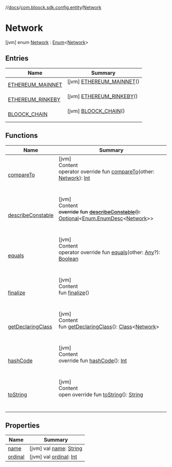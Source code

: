 //[docs](../../index.md)/[com.bloock.sdk.config.entity](../index.md)/[Network](index.md)



# Network  
 [jvm] enum [Network](index.md) : [Enum](https://kotlinlang.org/api/latest/jvm/stdlib/kotlin/-enum/index.html)<[Network](index.md)>    


## Entries  
  
|  Name|  Summary| 
|---|---|
| <a name="com.bloock.sdk.config.entity/Network.ETHEREUM_MAINNET///PointingToDeclaration/"></a>[ETHEREUM_MAINNET](-e-t-h-e-r-e-u-m_-m-a-i-n-n-e-t/index.md)| <a name="com.bloock.sdk.config.entity/Network.ETHEREUM_MAINNET///PointingToDeclaration/"></a> [jvm] [ETHEREUM_MAINNET](-e-t-h-e-r-e-u-m_-m-a-i-n-n-e-t/index.md)()  <br>   <br>
| <a name="com.bloock.sdk.config.entity/Network.ETHEREUM_RINKEBY///PointingToDeclaration/"></a>[ETHEREUM_RINKEBY](-e-t-h-e-r-e-u-m_-r-i-n-k-e-b-y/index.md)| <a name="com.bloock.sdk.config.entity/Network.ETHEREUM_RINKEBY///PointingToDeclaration/"></a> [jvm] [ETHEREUM_RINKEBY](-e-t-h-e-r-e-u-m_-r-i-n-k-e-b-y/index.md)()  <br>   <br>
| <a name="com.bloock.sdk.config.entity/Network.BLOOCK_CHAIN///PointingToDeclaration/"></a>[BLOOCK_CHAIN](-b-l-o-o-c-k_-c-h-a-i-n/index.md)| <a name="com.bloock.sdk.config.entity/Network.BLOOCK_CHAIN///PointingToDeclaration/"></a> [jvm] [BLOOCK_CHAIN](-b-l-o-o-c-k_-c-h-a-i-n/index.md)()  <br>   <br>


## Functions  
  
|  Name|  Summary| 
|---|---|
| <a name="kotlin/Enum/compareTo/#com.bloock.sdk.config.entity.Network/PointingToDeclaration/"></a>[compareTo](-b-l-o-o-c-k_-c-h-a-i-n/index.md#%5Bkotlin%2FEnum%2FcompareTo%2F%23com.bloock.sdk.config.entity.Network%2FPointingToDeclaration%2F%5D%2FFunctions%2F-101246078)| <a name="kotlin/Enum/compareTo/#com.bloock.sdk.config.entity.Network/PointingToDeclaration/"></a>[jvm]  <br>Content  <br>operator override fun [compareTo](-b-l-o-o-c-k_-c-h-a-i-n/index.md#%5Bkotlin%2FEnum%2FcompareTo%2F%23com.bloock.sdk.config.entity.Network%2FPointingToDeclaration%2F%5D%2FFunctions%2F-101246078)(other: [Network](index.md)): [Int](https://kotlinlang.org/api/latest/jvm/stdlib/kotlin/-int/index.html)  <br><br><br>
| <a name="kotlin/Enum/describeConstable/#/PointingToDeclaration/"></a>[describeConstable](-b-l-o-o-c-k_-c-h-a-i-n/index.md#%5Bkotlin%2FEnum%2FdescribeConstable%2F%23%2FPointingToDeclaration%2F%5D%2FFunctions%2F-101246078)| <a name="kotlin/Enum/describeConstable/#/PointingToDeclaration/"></a>[jvm]  <br>Content  <br>~~override~~ ~~fun~~ [~~describeConstable~~](-b-l-o-o-c-k_-c-h-a-i-n/index.md#%5Bkotlin%2FEnum%2FdescribeConstable%2F%23%2FPointingToDeclaration%2F%5D%2FFunctions%2F-101246078)~~(~~~~)~~~~:~~ [Optional](https://docs.oracle.com/javase/8/docs/api/java/util/Optional.html)<[Enum.EnumDesc](https://docs.oracle.com/javase/8/docs/api/java/lang/Enum.EnumDesc.html)<[Network](index.md)>>  <br><br><br>
| <a name="kotlin/Enum/equals/#kotlin.Any?/PointingToDeclaration/"></a>[equals](-b-l-o-o-c-k_-c-h-a-i-n/index.md#%5Bkotlin%2FEnum%2Fequals%2F%23kotlin.Any%3F%2FPointingToDeclaration%2F%5D%2FFunctions%2F-101246078)| <a name="kotlin/Enum/equals/#kotlin.Any?/PointingToDeclaration/"></a>[jvm]  <br>Content  <br>operator override fun [equals](-b-l-o-o-c-k_-c-h-a-i-n/index.md#%5Bkotlin%2FEnum%2Fequals%2F%23kotlin.Any%3F%2FPointingToDeclaration%2F%5D%2FFunctions%2F-101246078)(other: [Any](https://kotlinlang.org/api/latest/jvm/stdlib/kotlin/-any/index.html)?): [Boolean](https://kotlinlang.org/api/latest/jvm/stdlib/kotlin/-boolean/index.html)  <br><br><br>
| <a name="kotlin/Enum/finalize/#/PointingToDeclaration/"></a>[finalize](-b-l-o-o-c-k_-c-h-a-i-n/index.md#%5Bkotlin%2FEnum%2Ffinalize%2F%23%2FPointingToDeclaration%2F%5D%2FFunctions%2F-101246078)| <a name="kotlin/Enum/finalize/#/PointingToDeclaration/"></a>[jvm]  <br>Content  <br>fun [finalize](-b-l-o-o-c-k_-c-h-a-i-n/index.md#%5Bkotlin%2FEnum%2Ffinalize%2F%23%2FPointingToDeclaration%2F%5D%2FFunctions%2F-101246078)()  <br><br><br>
| <a name="kotlin/Enum/getDeclaringClass/#/PointingToDeclaration/"></a>[getDeclaringClass](-b-l-o-o-c-k_-c-h-a-i-n/index.md#%5Bkotlin%2FEnum%2FgetDeclaringClass%2F%23%2FPointingToDeclaration%2F%5D%2FFunctions%2F-101246078)| <a name="kotlin/Enum/getDeclaringClass/#/PointingToDeclaration/"></a>[jvm]  <br>Content  <br>fun [getDeclaringClass](-b-l-o-o-c-k_-c-h-a-i-n/index.md#%5Bkotlin%2FEnum%2FgetDeclaringClass%2F%23%2FPointingToDeclaration%2F%5D%2FFunctions%2F-101246078)(): [Class](https://docs.oracle.com/javase/8/docs/api/java/lang/Class.html)<[Network](index.md)>  <br><br><br>
| <a name="kotlin/Enum/hashCode/#/PointingToDeclaration/"></a>[hashCode](-b-l-o-o-c-k_-c-h-a-i-n/index.md#%5Bkotlin%2FEnum%2FhashCode%2F%23%2FPointingToDeclaration%2F%5D%2FFunctions%2F-101246078)| <a name="kotlin/Enum/hashCode/#/PointingToDeclaration/"></a>[jvm]  <br>Content  <br>override fun [hashCode](-b-l-o-o-c-k_-c-h-a-i-n/index.md#%5Bkotlin%2FEnum%2FhashCode%2F%23%2FPointingToDeclaration%2F%5D%2FFunctions%2F-101246078)(): [Int](https://kotlinlang.org/api/latest/jvm/stdlib/kotlin/-int/index.html)  <br><br><br>
| <a name="kotlin/Enum/toString/#/PointingToDeclaration/"></a>[toString](-b-l-o-o-c-k_-c-h-a-i-n/index.md#%5Bkotlin%2FEnum%2FtoString%2F%23%2FPointingToDeclaration%2F%5D%2FFunctions%2F-101246078)| <a name="kotlin/Enum/toString/#/PointingToDeclaration/"></a>[jvm]  <br>Content  <br>open override fun [toString](-b-l-o-o-c-k_-c-h-a-i-n/index.md#%5Bkotlin%2FEnum%2FtoString%2F%23%2FPointingToDeclaration%2F%5D%2FFunctions%2F-101246078)(): [String](https://kotlinlang.org/api/latest/jvm/stdlib/kotlin/-string/index.html)  <br><br><br>


## Properties  
  
|  Name|  Summary| 
|---|---|
| <a name="com.bloock.sdk.config.entity/Network/name/#/PointingToDeclaration/"></a>[name](index.md#%5Bcom.bloock.sdk.config.entity%2FNetwork%2Fname%2F%23%2FPointingToDeclaration%2F%5D%2FProperties%2F-101246078)| <a name="com.bloock.sdk.config.entity/Network/name/#/PointingToDeclaration/"></a> [jvm] val [name](index.md#%5Bcom.bloock.sdk.config.entity%2FNetwork%2Fname%2F%23%2FPointingToDeclaration%2F%5D%2FProperties%2F-101246078): [String](https://kotlinlang.org/api/latest/jvm/stdlib/kotlin/-string/index.html)   <br>
| <a name="com.bloock.sdk.config.entity/Network/ordinal/#/PointingToDeclaration/"></a>[ordinal](index.md#%5Bcom.bloock.sdk.config.entity%2FNetwork%2Fordinal%2F%23%2FPointingToDeclaration%2F%5D%2FProperties%2F-101246078)| <a name="com.bloock.sdk.config.entity/Network/ordinal/#/PointingToDeclaration/"></a> [jvm] val [ordinal](index.md#%5Bcom.bloock.sdk.config.entity%2FNetwork%2Fordinal%2F%23%2FPointingToDeclaration%2F%5D%2FProperties%2F-101246078): [Int](https://kotlinlang.org/api/latest/jvm/stdlib/kotlin/-int/index.html)   <br>

